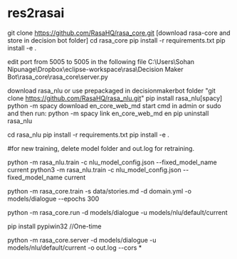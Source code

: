 # res2rasai

git clone https://github.com/RasaHQ/rasa_core.git [download rasa-core and store in decision bot folder]
cd rasa_core
pip install -r requirements.txt
pip install -e .

edit port from 5005 to 5005 in the following file
C:\Users\Sohan Nipunage\Dropbox\eclipse-workspace\rasa\Decision Maker Bot\rasa_core\rasa_core\server.py

download rasa_nlu or use prepackaged in decisionmakerbot folder "git clone https://github.com/RasaHQ/rasa_nlu.git" 
pip install rasa_nlu[spacy]
python -m spacy download en_core_web_md
start cmd in admin or sudo and then run:
python -m spacy link en_core_web_md en
pip uninstall rasa_nlu

cd rasa_nlu
pip install -r requirements.txt
pip install -e .

#for new training, delete model folder and out.log for retraining.

python -m rasa_nlu.train -c nlu_model_config.json --fixed_model_name current
python3 -m rasa_nlu.train -c nlu_model_config.json --fixed_model_name current


python -m rasa_core.train -s data/stories.md -d domain.yml -o models/dialogue --epochs 300

python -m rasa_core.run -d models/dialogue -u models/nlu/default/current

pip install pypiwin32 //One-time

python -m rasa_core.server -d models/dialogue -u models/nlu/default/current -o out.log --cors *